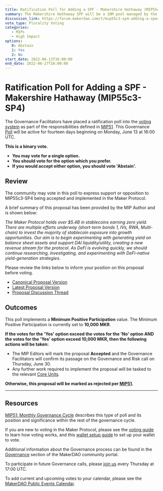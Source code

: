 ```yaml
---
title: Ratification Poll for Adding a SPF - Makershire Hathaway (MIP55c3-SP4) - June 13, 2022
summary: The Makershire Hathaway SPF will be a 10M pool managed by the Strategic Finance CU (SF-001) under the supervision of the Risk CU (RISK-001) and the prospective Lending Oversight CU (LOVE-001) to experiment with various yield generation strategies and support DAI liquidity/utility.
discussion_link: https://forum.makerdao.com/t/mip55c3-sp4-adding-a-special-purpose-fund-makershire-hathaway/14643
vote_type: Plurality Voting
categories:
   - MIPs
   - High Impact
options:
   0: Abstain
   1: Yes
   2: No
start_date: 2022-06-13T16:00:00
end_date: 2022-06-27T16:00:00
---
```

# Ratification Poll for Adding a SPF - Makershire Hathaway (MIP55c3-SP4)

The Governance Facilitators have placed a ratification poll into the [voting system](https://vote.makerdao.com/polling) as part of the responsibilities defined in [MIP51](https://mips.makerdao.com/mips/details/MIP51). This Governance [Poll](https://community-development.makerdao.com/en/learn/governance/on-chain-gov) will be active for fourteen days beginning on Monday, June 13 at 16:00 UTC.

**This is a binary vote.**
- **You may vote for a single option.**
- **You should vote for the option which you prefer.**
- **If you would accept either option, you should vote 'Abstain'.**

## Review

The community may vote in this poll to express support or opposition to MIP55c3-SP4 being accepted and implemented in the Maker Protocol.

A brief summary of this proposal has been provided by the MIP Author and is shown below:

*The Maker Protocol holds over $5.4B in stablecoins earning zero yield. There are multiple efforts underway (short-term bonds 1, IVs, RWA, Multi-chain) to invest the majority of stablecoin exposure into growth opportunities. Our aim is to begin experimenting with generating yield on balance sheet assets and support DAI liquidity/utility, creating a new revenue stream for the protocol. As DeFi is evolving quickly, we should continue researching, investigating, and experimenting with DeFi-native yield-generation strategies.*

Please review the links below to inform your position on this proposal before voting.
* [Canonical Proposal Version](https://github.com/makerdao/mips/blob/24779f52630df945595594759e4cb4b757f4c177/MIP55/MIP55c3-Subproposals/MIP55c3-SP4.md)
* [Latest Proposal Version](https://mips.makerdao.com/mips/details/MIP55c3SP4)
* [Proposal Discussion Thread](https://forum.makerdao.com/t/mip55c3-sp4-adding-a-special-purpose-fund-makershire-hathaway/14643)

## Outcomes

This poll implements a **Minimum Positive Participation** value. The Minimum Positive Participation is currently set to **10,000 MKR**.

**If the votes for the 'Yes' option exceed the votes for the 'No' option AND the votes for the 'Yes' option exceed 10,000 MKR, then the following actions will be taken:**
* The MIP Editors will mark the proposal **Accepted** and the Governance Facilitators will confirm its passage on the Governance and Risk call on Thursday, June 30.
* Any further work required to implement the proposal will be tasked to the relevant [Core Units](https://mips.makerdao.com/mips/details/MIP38#mip38c2-core-unit-state).

**Otherwise, this proposal will be marked as rejected per [MIP51](https://mips.makerdao.com/mips/details/MIP51#mip51c2-ratification-poll).**

---

## Resources

[MIP51: Monthly Governance Cycle](https://mips.makerdao.com/mips/details/MIP51) describes this type of poll and its position and significance within the rest of the governance cycle.

If you are new to voting in the Maker Protocol, please see the [voting guide](https://community-development.makerdao.com/en/learn/governance/how-voting-works/) to learn how voting works, and this [wallet setup guide](https://community-development.makerdao.com/en/learn/governance/voting-setup/) to set up your wallet to vote.

Additional information about the Governance process can be found in the [Governance](https://community-development.makerdao.com/en/learn/governance) section of the MakerDAO community portal.

To participate in future Governance calls, please [join us](https://github.com/makerdao/community/tree/master/governance/governance-and-risk-meetings) every Thursday at 17:00 UTC.

To add current and upcoming votes to your calendar, please see the [MakerDAO Public Events Calendar](https://calendar.google.com/calendar/embed?src=makerdao.com_3efhm2ghipksegl009ktniomdk%40group.calendar.google.com&ctz=UTC&mode=week&showCalendars=0&showPrint=0).
